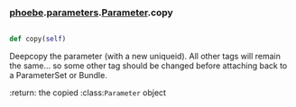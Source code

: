 ### [phoebe](phoebe.md).[parameters](parameters.md).[Parameter](Parameter.md).copy

```py

def copy(self)

```



Deepcopy the parameter (with a new uniqueid).  All other tags will remain
the same... so some other tag should be changed before attaching back to
a ParameterSet or Bundle.

:return: the copied :class:`Parameter` object


